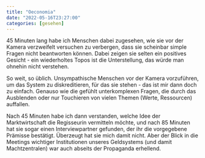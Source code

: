 ```yaml
---
title: "Oeconomia"
date: "2022-05-16T23:27:00"
categories: [gesehen]
---
```


45 Minuten lang habe ich Menschen dabei zugesehen, wie sie vor der Kamera verzweifelt versuchen zu verbergen, dass sie scheinbar simple Fragen nicht beantworten können. Dabei zeigen sie selten ein positives Gesicht - ein wiederholtes Topos ist die Unterstellung, das würde man ohnehin nicht verstehen.

So weit, so üblich. Unsympathische Menschen vor der Kamera vorzuführen, um das System zu diskreditieren, für das sie stehen - das ist mir dann doch zu einfach. Genauso wie die gefühlt unterkomplexen Fragen, die durch das Ausblenden oder nur Touchieren von vielen Themen (Werte, Ressourcen) auffallen.

Nach 45 Minuten habe ich dann verstanden, welche Idee der Marktwirtschaft die Regisseurin vermitteln möchte, und nach 85 Minuten hat sie sogar einen Interviewpartner gefunden, der ihr die vorgegebene Prämisse bestätigt. Überzeugt hat sie mich damit nicht. Aber der Blick in die Meetings wichtiger Institutionen unseres Geldsystems (und damit Machtzentralen) war auch abseits der Propaganda erhellend.
